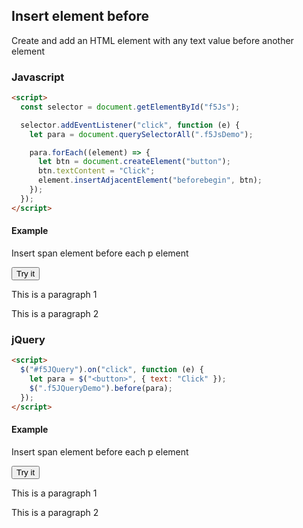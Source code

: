 ## Insert element before

Create and add an HTML element with any text value before another element

### Javascript

```html
<script>
  const selector = document.getElementById("f5Js");

  selector.addEventListener("click", function (e) {
    let para = document.querySelectorAll(".f5JsDemo");

    para.forEach((element) => {
      let btn = document.createElement("button");
      btn.textContent = "Click";
      element.insertAdjacentElement("beforebegin", btn);
    });
  });
</script>
```

#### Example

Insert span element before each p element

<button id="f5Js">Try it</button>

<p class="f5JsDemo">This is a paragraph 1</p>
<p class="f5JsDemo">This is a paragraph 2</p>

### jQuery

```html
<script>
  $("#f5JQuery").on("click", function (e) {
    let para = $("<button>", { text: "Click" });
    $(".f5JQueryDemo").before(para);
  });
</script>
```

#### Example

Insert span element before each p element

<button id="f5JQuery">Try it</button>

<p class="f5JQueryDemo">This is a paragraph 1</p>
<p class="f5JQueryDemo">This is a paragraph 2</p>
